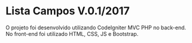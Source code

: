 # Lista Campos V.0.1/2017

O projeto foi desenvolvido utilizando CodeIgniter MVC PHP no back-end. No front-end foi utilizado HTML, CSS, JS e Bootstrap.
